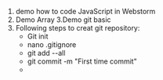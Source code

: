 1. demo how to code JavaScript in Webstorm
2. Demo Array 
3.Demo git basic
4. Following steps to creat git repository:
    * Git init
    * nano .gitignore
    * git add --all
    * git commit -m "First time commit"
    *